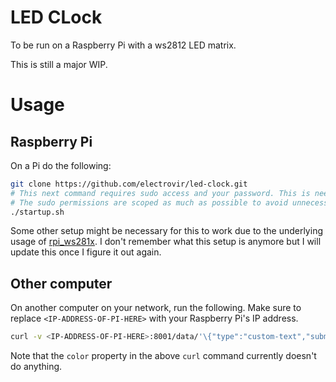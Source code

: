# LED CLock

To be run on a Raspberry Pi with a ws2812 LED matrix.

This is still a major WIP.

# Usage

## Raspberry Pi

On a Pi do the following:

```bash
git clone https://github.com/electrovir/led-clock.git
# This next command requires sudo access and your password. This is needed in order to draw to the LED matrix.
# The sudo permissions are scoped as much as possible to avoid unnecessary security vulnerabiltiies.
./startup.sh
```

Some other setup might be necessary for this to work due to the underlying usage of [rpi_ws281x](https://github.com/jgarff/rpi_ws281x). I don't remember what this setup is anymore but I will update this once I figure it out again.

## Other computer

On another computer on your network, run the following. Make sure to replace `<IP-ADDRESS-OF-PI-HERE>` with your Raspberry Pi's IP address.

```bash
curl -v <IP-ADDRESS-OF-PI-HERE>:8001/data/'\{"type":"custom-text","submitterName":"test","text":"Hello%20there","color":"BLACK"\}'
```

Note that the `color` property in the above `curl` command currently doesn't do anything.
